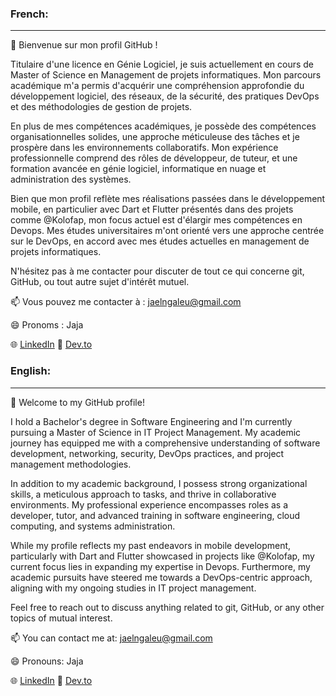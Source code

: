 ### French:
---
👋 Bienvenue sur mon profil GitHub !

Titulaire d'une licence en Génie Logiciel, je suis actuellement en cours de Master of Science en Management de projets informatiques. Mon parcours académique m'a permis d'acquérir une compréhension approfondie du développement logiciel, des réseaux, de la sécurité, des pratiques DevOps et des méthodologies de gestion de projets.

En plus de mes compétences académiques, je possède des compétences organisationnelles solides, une approche méticuleuse des tâches et je prospère dans les environnements collaboratifs. Mon expérience professionnelle comprend des rôles de développeur, de tuteur, et une formation avancée en génie logiciel, informatique en nuage et administration des systèmes.

Bien que mon profil reflète mes réalisations passées dans le développement mobile, en particulier avec Dart et Flutter présentés dans des projets comme @Kolofap, mon focus actuel est d'élargir mes compétences en Devops. Mes études universitaires m'ont orienté vers une approche centrée sur le DevOps, en accord avec mes études actuelles en management de projets informatiques.

N'hésitez pas à me contacter pour discuter de tout ce qui concerne git, GitHub, ou tout autre sujet d'intérêt mutuel.

📫 Vous pouvez me contacter à : jaelngaleu@gmail.com

😄 Pronoms : Jaja

🌐 [LinkedIn](https://www.linkedin.com/in/ja%C3%ABl-ngouzong-bbb587204/)
📝 [Dev.to](https://dev.to/jaeldev)



### English:
---
👋 Welcome to my GitHub profile!

I hold a Bachelor's degree in Software Engineering and I'm currently pursuing a Master of Science in IT Project Management. My academic journey has equipped me with a comprehensive understanding of software development, networking, security, DevOps practices, and project management methodologies.

In addition to my academic background, I possess strong organizational skills, a meticulous approach to tasks, and thrive in collaborative environments. My professional experience encompasses roles as a developer, tutor, and advanced training in software engineering, cloud computing, and systems administration.

While my profile reflects my past endeavors in mobile development, particularly with Dart and Flutter showcased in projects like @Kolofap, my current focus lies in expanding my expertise in Devops. Furthermore, my academic pursuits have steered me towards a DevOps-centric approach, aligning with my ongoing studies in IT project management.

Feel free to reach out to discuss anything related to git, GitHub, or any other topics of mutual interest.

📫 You can contact me at: jaelngaleu@gmail.com

😄 Pronouns: Jaja

🌐 [LinkedIn](https://www.linkedin.com/in/ja%C3%ABl-ngouzong-bbb587204/)
📝 [Dev.to](https://dev.to/jaeldev)

